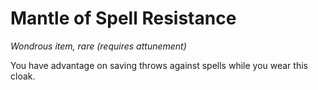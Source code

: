 # Mantle of Spell Resistance 
_Wondrous item, rare (requires attunement)_ 

You have advantage on saving throws against spells while you wear this cloak. 
